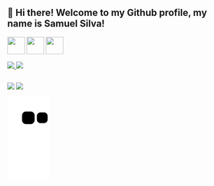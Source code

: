 ## 👋 Hi there! Welcome to my Github profile, my name is Samuel Silva!

<a href="https://github.com/samuelsilvati" ><img src="https://cdn.jsdelivr.net/gh/devicons/devicon/icons/html5/html5-original.svg" width="40" height="40" ></a> <a href="https://github.com/samuelsilvati" ><img src="https://cdn.jsdelivr.net/gh/devicons/devicon/icons/css3/css3-original.svg"  width="40" height="40" ></a> <a href="https://github.com/samuelsilvati" ><img src="https://cdn.jsdelivr.net/gh/devicons/devicon/icons/git/git-original.svg"  width="40" height="40" ></a>

<div>
  <a href="https://github.com/samuelsilvati">
  <img height="180em" src="https://github-readme-stats.vercel.app/api?username=samuelsilvati&show_icons=true&theme=dark&include_all_commits=true&count_private=true"/> <img height="180em" src="https://github-readme-stats.vercel.app/api/top-langs/?username=samuelsilvati&layout=compact&langs_count=7&theme=dark"/>
</div>
  
  ##

<div>
  <a href="https://instagram.com/theheermit" target="_blank"><img src="https://img.shields.io/badge/-Instagram-%23E4405F?style=for-the-badge&logo=instagram&logoColor=white" target="_blank"></a> <a href="https://www.linkedin.com/in/samuelsilvati" target="_blank"><img src="https://img.shields.io/badge/-LinkedIn-%230077B5?style=for-the-badge&logo=linkedin&logoColor=white" target="_blank"></a>    
</div>

![Snake animation](https://github.com/samuelsilvati/samuelsilvati/blob/output/github-contribution-grid-snake.svg)

<!--
**samuelsilvati/samuelsilvati** is a ✨ _special_ ✨ repository because its `README.md` (this file) appears on your GitHub profile.

Here are some ideas to get you started:

- 🔭 I’m currently working on ...
- 🌱 I’m currently learning ...
- 👯 I’m looking to collaborate on ...
- 🤔 I’m looking for help with ...
- 💬 Ask me about ...
- 📫 How to reach me: ...
- 😄 Pronouns: ...
- ⚡ Fun fact: ...
-->
